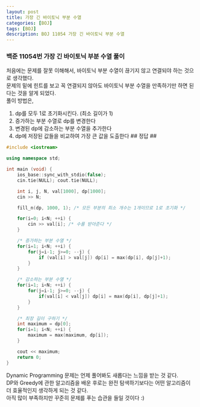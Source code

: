 ```yaml
---
layout: post
title: 가장 긴 바이토닉 부분 수열
categories: [BOJ]
tags: [BOJ]
description: BOJ 11054 가장 긴 바이토닉 부분 수열
---
```



### 백준 11054번 가장 긴 바이토닉 부분 수열 풀이

처음에는 문제를 잘못 이해해서, 바이토닉 부분 수열이 끊기지 않고 연결되야 하는 것으로 생각했다.   
문제의 밑에 힌트를 보고 꼭 연결되지 않아도 바이토닉 부분 수열을 만족하기만 하면 된다는 것을 알게 되었다.    
풀이 방법은,

1. dp를 모두 1로 초기화시킨다. (최소 길이가 1)
2. 증가하는 부분 수열로 dp를 변경한다
3. 변경된 dp에 감소하는 부분 수열을 추가한다
4. dp에 저장된 값들을 비교하여 가장 큰 값을 도출한다 ## 정답 ##     



```c++
#include <iostream>

using namespace std;

int main (void) {
    ios_base::sync_with_stdio(false);
    cin.tie(NULL); cout.tie(NULL);

    int i, j, N, val[1000], dp[1000];
    cin >> N;

    fill_n(dp, 1000, 1); /* 모든 부분의 최소 개수는 1개이므로 1로 초기화 */

    for(i=0; i<N; ++i) {
        cin >> val[i]; /* 수를 받아준다 */
    }

    /* 증가하는 부분 수열 */
    for(i=1; i<N; ++i) {
        for(j=i-1; j>=0; --j) {
            if (val[i] > val[j]) dp[i] = max(dp[i], dp[j]+1);
        }
    }

    /* 감소하는 부분 수열 */
    for(i=1; i<N; ++i) {
        for(j=i-1; j>=0; --j) {
            if(val[i] < val[j]) dp[i] = max(dp[i], dp[j]+1);
        }
    }

    /* 최장 길이 구하기 */
    int maximum = dp[0];
    for(i=1; i<N; ++i) {
        maximum = max(maximum, dp[i]);
    }

    cout << maximum;
    return 0;
}
```

Dynamic Programming 문제는 언제 풀어봐도 새롭다는 느낌을 받는 것 같다.      
DP와 Greedy에 관한 알고리즘을 배운 후로는 완전 탐색하기보다는 어떤 알고리즘이 더 효율적인지 생각하게 되는 것 같다.      
아직 많이 부족하지만 꾸준히 문제를 푸는 습관을 들일 것이다 :)